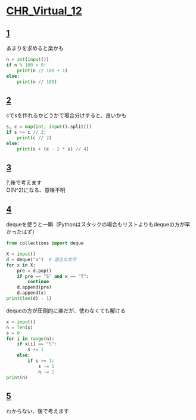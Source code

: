 # [CHR_Virtual_12](https://kenkoooo.com/atcoder/#/contest/show/0801aa86-b0b7-47df-abee-52aa3e1e4d66?activeTab=Problems)

## [1](https://atcoder.jp/contests/abc200/tasks/abc200_a)
あまりを求めると楽かも
```python
n = int(input())
if n % 100 > 0:
    print(n // 100 + 1)
else:
    print(n // 100)

```

## [2](https://atcoder.jp/contests/abc055/tasks/arc069_a)
cでsを作れるかどうかで場合分けすると、良いかも
```python
s, c = map(int, input().split())
if s >= c // 2:
    print(c // 2)
else:
    print(s + (c - 2 * s) // 4)
```

## [3](https://atcoder.jp/contests/abc134/tasks/abc134_d)
?,後で考えます  
O(N^2)になる、意味不明

## [4](https://atcoder.jp/contests/agc005/tasks/agc005_a)
dequeを使うと一瞬（Pythonはスタックの場合もリストよりもdequeの方が早かったはず）
```python
from collections import deque

X = input()
d = deque("a")  # 適当な文字
for x in X:
    pre = d.pop()
    if pre == "S" and x == "T":
        continue
    d.append(pre)
    d.append(x)
print(len(d) - 1)
```

dequeの方が圧倒的に楽だが、使わなくても解ける
```python
x = input()
n = len(x)
s = 0
for i in range(n):
    if x[i] == "S":
        s += 1
    else:
        if s >= 1:
            s -= 1
            n -= 2
print(n)
```

## [5](https://atcoder.jp/contests/tokiomarine2020/tasks/tokiomarine2020_c)
わからない、後で考えます